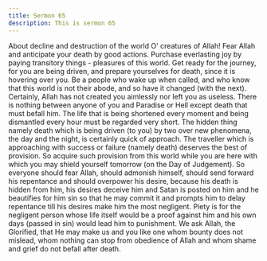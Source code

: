 ```yaml
---
title: Sermon 65
description: This is sermon 65
---
```


About decline and destruction of the world
O' creatures of Allah! Fear Allah and anticipate your death by good actions. Purchase
everlasting joy by paying transitory things - pleasures of this world.
Get ready for the journey, for you are being driven, and prepare yourselves for death, since it
is hovering over you. Be a people who wake up when called, and who know that this world is
not their abode, and so have it changed (with the next).
Certainly, Allah has not created you aimlessly nor left you as useless. There is nothing
between anyone of you and Paradise or Hell except death that must befall him.
The life that is being shortened every moment and being dismantled every hour must be
regarded very short. The hidden thing namely death which is being driven (to you) by two
over new phenomena, the day and the night, is certainly quick of approach.
The traveller which is approaching with success or failure (namely death) deserves the best of
provision. So acquire such provision from this world while you are here with which you may
shield yourself tomorrow (on the Day of Judgement).
So everyone should fear Allah, should admonish himself, should send forward his repentance
and should overpower his desire, because his death is hidden from him, his desires deceive
him and Satan is posted on him and he beautifies for him sin so that he may commit it and
prompts him to delay repentance till his desires make him the most negligent.
Piety is for the negligent person whose life itself would be a proof against him and his own
days (passed in sin) would lead him to punishment.
We ask Allah, the Glorified, that He may make us and you like one whom bounty does not
mislead, whom nothing can stop from obedience of Allah and whom shame and grief do not
befall after death.